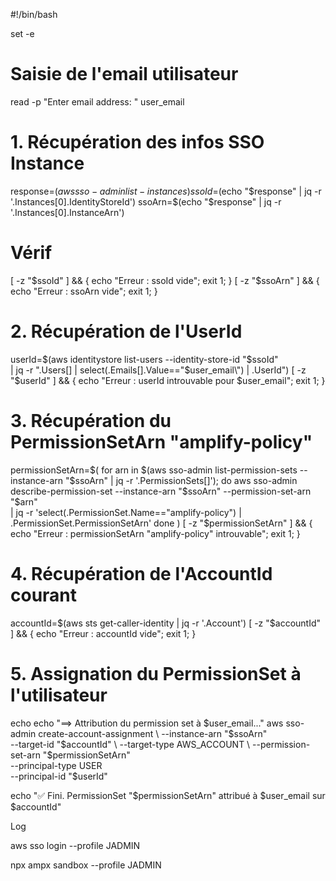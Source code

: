 #!/bin/bash

set -e

# Saisie de l'email utilisateur

read -p "Enter email address: " user_email

# 1. Récupération des infos SSO Instance

response=$(aws sso-admin list-instances)
ssoId=$(echo "$response" | jq -r '.Instances[0].IdentityStoreId')
ssoArn=$(echo "$response" | jq -r '.Instances[0].InstanceArn')

# Vérif

[ -z "$ssoId" ] && { echo "Erreur : ssoId vide"; exit 1; }
[ -z "$ssoArn" ] && { echo "Erreur : ssoArn vide"; exit 1; }

# 2. Récupération de l'UserId

userId=$(aws identitystore list-users --identity-store-id "$ssoId" \
 | jq -r ".Users[] | select(.Emails[].Value==\"$user_email\") | .UserId")
[ -z "$userId" ] && { echo "Erreur : userId introuvable pour $user_email"; exit 1; }

# 3. Récupération du PermissionSetArn "amplify-policy"

permissionSetArn=$(
  for arn in $(aws sso-admin list-permission-sets --instance-arn "$ssoArn" | jq -r '.PermissionSets[]'); do
aws sso-admin describe-permission-set --instance-arn "$ssoArn" --permission-set-arn "$arn" \
 | jq -r 'select(.PermissionSet.Name=="amplify-policy") | .PermissionSet.PermissionSetArn'
done
)
[ -z "$permissionSetArn" ] && { echo "Erreur : permissionSetArn \"amplify-policy\" introuvable"; exit 1; }

# 4. Récupération de l'AccountId courant

accountId=$(aws sts get-caller-identity | jq -r '.Account')
[ -z "$accountId" ] && { echo "Erreur : accountId vide"; exit 1; }

# 5. Assignation du PermissionSet à l'utilisateur

echo
echo "==> Attribution du permission set à $user_email..."
aws sso-admin create-account-assignment \
  --instance-arn "$ssoArn" \
 --target-id "$accountId" \
  --target-type AWS_ACCOUNT \
  --permission-set-arn "$permissionSetArn" \
 --principal-type USER \
 --principal-id "$userId"

echo "✅ Fini. PermissionSet \"$permissionSetArn\" attribué à $user_email sur $accountId"

Log

aws sso login --profile JADMIN

npx ampx sandbox --profile JADMIN
